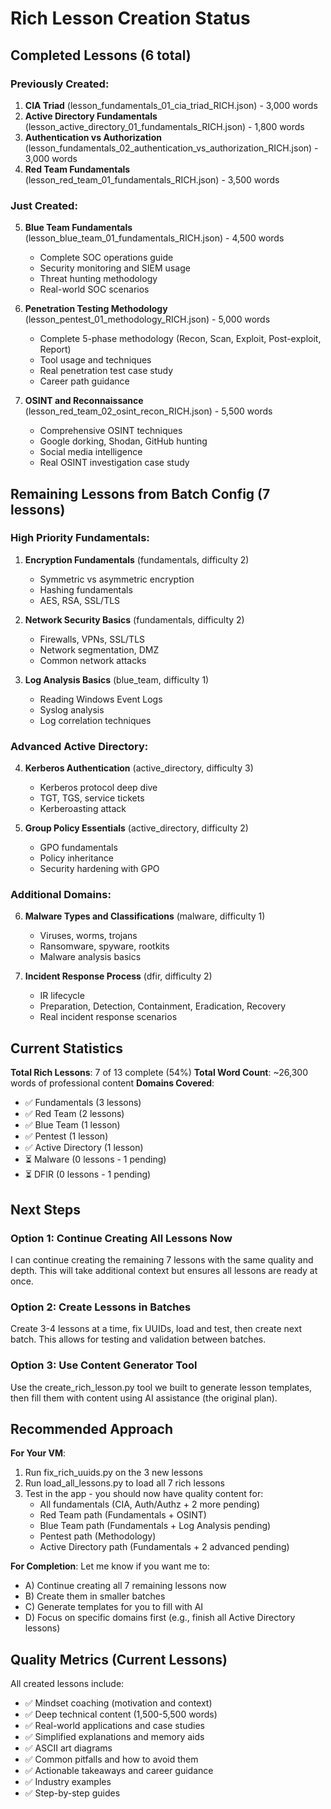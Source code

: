 # Rich Lesson Creation Status

## Completed Lessons (6 total)

### Previously Created:
1. **CIA Triad** (lesson_fundamentals_01_cia_triad_RICH.json) - 3,000 words
2. **Active Directory Fundamentals** (lesson_active_directory_01_fundamentals_RICH.json) - 1,800 words
3. **Authentication vs Authorization** (lesson_fundamentals_02_authentication_vs_authorization_RICH.json) - 3,000 words
4. **Red Team Fundamentals** (lesson_red_team_01_fundamentals_RICH.json) - 3,500 words

### Just Created:
5. **Blue Team Fundamentals** (lesson_blue_team_01_fundamentals_RICH.json) - 4,500 words
   - Complete SOC operations guide
   - Security monitoring and SIEM usage
   - Threat hunting methodology
   - Real-world SOC scenarios

6. **Penetration Testing Methodology** (lesson_pentest_01_methodology_RICH.json) - 5,000 words
   - Complete 5-phase methodology (Recon, Scan, Exploit, Post-exploit, Report)
   - Tool usage and techniques
   - Real penetration test case study
   - Career path guidance

7. **OSINT and Reconnaissance** (lesson_red_team_02_osint_recon_RICH.json) - 5,500 words
   - Comprehensive OSINT techniques
   - Google dorking, Shodan, GitHub hunting
   - Social media intelligence
   - Real OSINT investigation case study

## Remaining Lessons from Batch Config (7 lessons)

### High Priority Fundamentals:
1. **Encryption Fundamentals** (fundamentals, difficulty 2)
   - Symmetric vs asymmetric encryption
   - Hashing fundamentals
   - AES, RSA, SSL/TLS

2. **Network Security Basics** (fundamentals, difficulty 2)
   - Firewalls, VPNs, SSL/TLS
   - Network segmentation, DMZ
   - Common network attacks

3. **Log Analysis Basics** (blue_team, difficulty 1)
   - Reading Windows Event Logs
   - Syslog analysis
   - Log correlation techniques

### Advanced Active Directory:
4. **Kerberos Authentication** (active_directory, difficulty 3)
   - Kerberos protocol deep dive
   - TGT, TGS, service tickets
   - Kerberoasting attack

5. **Group Policy Essentials** (active_directory, difficulty 2)
   - GPO fundamentals
   - Policy inheritance
   - Security hardening with GPO

### Additional Domains:
6. **Malware Types and Classifications** (malware, difficulty 1)
   - Viruses, worms, trojans
   - Ransomware, spyware, rootkits
   - Malware analysis basics

7. **Incident Response Process** (dfir, difficulty 2)
   - IR lifecycle
   - Preparation, Detection, Containment, Eradication, Recovery
   - Real incident response scenarios

## Current Statistics

**Total Rich Lessons**: 7 of 13 complete (54%)
**Total Word Count**: ~26,300 words of professional content
**Domains Covered**:
- ✅ Fundamentals (3 lessons)
- ✅ Red Team (2 lessons)
- ✅ Blue Team (1 lesson)
- ✅ Pentest (1 lesson)
- ✅ Active Directory (1 lesson)
- ⏳ Malware (0 lessons - 1 pending)
- ⏳ DFIR (0 lessons - 1 pending)

## Next Steps

### Option 1: Continue Creating All Lessons Now
I can continue creating the remaining 7 lessons with the same quality and depth. This will take additional context but ensures all lessons are ready at once.

### Option 2: Create Lessons in Batches
Create 3-4 lessons at a time, fix UUIDs, load and test, then create next batch. This allows for testing and validation between batches.

### Option 3: Use Content Generator Tool
Use the create_rich_lesson.py tool we built to generate lesson templates, then fill them with content using AI assistance (the original plan).

## Recommended Approach

**For Your VM**:
1. Run fix_rich_uuids.py on the 3 new lessons
2. Run load_all_lessons.py to load all 7 rich lessons
3. Test in the app - you should now have quality content for:
   - All fundamentals (CIA, Auth/Authz + 2 more pending)
   - Red Team path (Fundamentals + OSINT)
   - Blue Team path (Fundamentals + Log Analysis pending)
   - Pentest path (Methodology)
   - Active Directory path (Fundamentals + 2 advanced pending)

**For Completion**:
Let me know if you want me to:
- A) Continue creating all 7 remaining lessons now
- B) Create them in smaller batches
- C) Generate templates for you to fill with AI
- D) Focus on specific domains first (e.g., finish all Active Directory lessons)

## Quality Metrics (Current Lessons)

All created lessons include:
- ✅ Mindset coaching (motivation and context)
- ✅ Deep technical content (1,500-5,500 words)
- ✅ Real-world applications and case studies
- ✅ Simplified explanations and memory aids
- ✅ ASCII art diagrams
- ✅ Common pitfalls and how to avoid them
- ✅ Actionable takeaways and career guidance
- ✅ Industry examples
- ✅ Step-by-step guides
